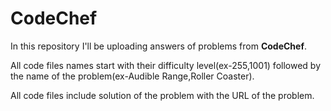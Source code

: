 # CodeChef
<p>In this repository I'll be uploading answers of problems from <b>CodeChef</b>.</p>
<p>All code files names start with their difficulty level(ex-255,1001) followed by the name of the problem(ex-Audible Range,Roller Coaster).</p>
<p>All code files include solution of the problem with the URL of the problem.</p>
